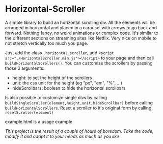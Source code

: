 
# Horizontal-Scroller

A simple library to build an horizontal scrolling div.
All the elements will be arranged in horizontal and placed in a carousel with arrows to go back and forward. Nothing fancy, no weird animations or complex code. It's similar to the different sections on streaming sites like Netflix. Very nice on mobile to not stretch vertically too much you page.

Just add the class `.horizontal_scroller`, add `<script src="./HorizontalScroller.min.js"></script>` to your page and then call `buildHorizontalScrollers()`.
You can customize the scrollers by passing those 3 arguments:

- height: to set the height of the scrollers
- unit: the css unit for the height (eg "px", "em", "%", ...)
- hideScrollbars: boolean to hide the horizontal scrollbars

Is also possible to customize single divs by calling `buildSingleScroller(element,height,unit,hideScrollbar)` before calling `buildHorizontalScrollers`.
Reset a scroller to it's original form by calling `resetScroller(element)`

example.html is a usage example

*This project is the result of a couple of hours of boredom. Take the code, modify it and adapt it to your needs as much as you like*
